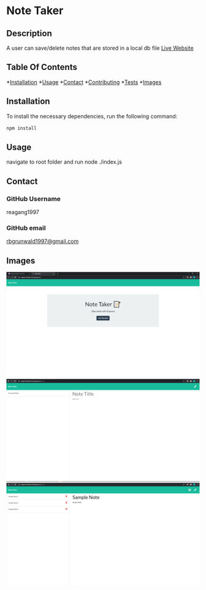 
# Note Taker

## Description
A user can save/delete notes that are stored in a local db file
[Live Website](https://reagannotetaker.herokuapp.com/)
## Table Of Contents
*[Installation](#install)
*[Usage](#usage)
*[Contact](#contact)
*[Contributing](#contributing)
*[Tests](#tests)
*[Images](#images)

## Installation
To install the necessary dependencies, run the following command:
```md
npm install
```

## Usage
navigate to root folder and run node ./index.js


## Contact
### GitHub Username
reagang1997

### GitHub email
rbgrunwald1997@gmail.com


## Images
![Home](.\public\assets\img\demo1.PNG?raw=true "Home")
![No Saved](public\assets\img\demo2.PNG?raw=true "No Saved")
![Sample Notes](public\assets\img\demo3.PNG?raw=true "Sample Notes")
